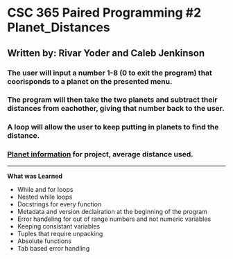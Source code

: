 # CSC 365 Paired Programming #2 Planet_Distances
## Written by: Rivar Yoder and Caleb Jenkinson 
### The user will input a number 1-8 (0 to exit the program) that coorisponds to a planet on the presented menu. 
### The program will then take the two planets and subtract their distances from eachother, giving that number back to the user. 
### A loop will allow the user to keep putting in planets to find the distance.
### [Planet information](https://www.universetoday.com/15462/how-far-are-the-planets-from-the-sun/) for project, average distance used.
-------------
**What was Learned**
* While and for loops
* Nested while loops
* Docstrings for every function
* Metadata and version declairation at the beginning of the program
* Error handeling for out of range numbers and not numeric variables
* Keeping consistant variables
* Tuples that require unpacking
* Absolute functions
* Tab based error handling 
